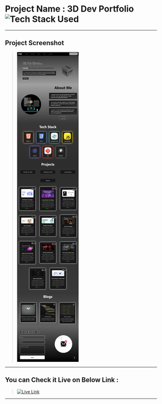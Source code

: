 # Project Name : 3D Dev Portfolio ![Tech Stack Used](https://img.shields.io/badge/Technologies-ReactJS-orange)

---

## Project Screenshot

> ![SS](./ss.png)

---

## You can Check it Live on Below Link :

> [![Live Link](https://img.shields.io/badge/DEPLOYED-LINK-green)](https://3d-dev-portfolio-vp.netlify.app/)

---
